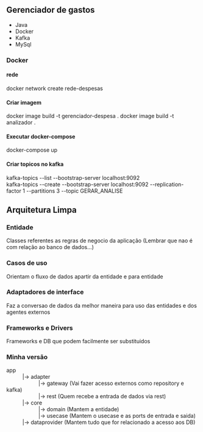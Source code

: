 ## Gerenciador de gastos  
- Java  
- Docker  
- Kafka  
- MySql  
  
### Docker  

#### rede  
docker network create rede-despesas

#### Criar imagem
 docker image build -t gerenciador-despesa .
 docker image build -t analizador .

#### Executar docker-compose
docker-compose up  
  
#### Criar topicos no kafka  
kafka-topics --list --bootstrap-server localhost:9092  
kafka-topics --create --bootstrap-server localhost:9092 --replication-factor 1 --partitions 3 --topic GERAR_ANALISE

## Arquitetura Limpa  
  
### Entidade  
Classes referentes as regras de negocio da aplicação (Lembrar que nao é com relação ao banco de dados...)  
  
### Casos de uso  
Orientam o fluxo de dados apartir da entidade e para entidade  

### Adaptadores de interface  
Faz a conversao de dados da melhor maneira para uso das entidades e dos agentes externos  
  
### Frameworks e Drivers  
Frameworks e DB que podem facilmente ser substituidos

### Minha versão  
  
app   
&emsp;&emsp;&emsp;|-> adapter   
&emsp;&emsp;&emsp;&emsp;&emsp;&emsp;|-> gateway (Vai fazer acesso externos como repository e kafka)  
&emsp;&emsp;&emsp;&emsp;&emsp;&emsp;|-> rest (Quem recebe a entrada de dados via rest)  
&emsp;&emsp;&emsp;|-> core   
&emsp;&emsp;&emsp;&emsp;&emsp;&emsp;|-> domain (Mantem a entidade)  
&emsp;&emsp;&emsp;&emsp;&emsp;&emsp;|-> usecase (Mantem o usecase e as ports de entrada e saida)  
&emsp;&emsp;&emsp;|-> dataprovider (Mantem tudo que for relacionado a acesso aos DB)  